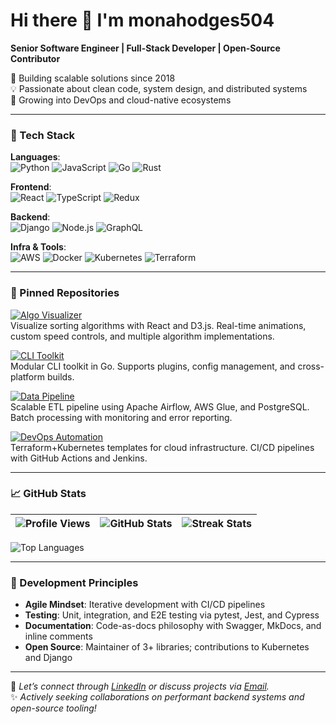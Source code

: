 # Hi there 👋 I'm monahodges504  

**Senior Software Engineer | Full-Stack Developer | Open-Source Contributor**  

🚀 Building scalable solutions since 2018  
💡 Passionate about clean code, system design, and distributed systems  
🌱 Growing into DevOps and cloud-native ecosystems  

---

### 🔧 Tech Stack  
**Languages**:  
![Python](https://img.shields.io/badge/-Python-3776AB?logo=python&logoColor=white)
![JavaScript](https://img.shields.io/badge/-JavaScript-F7DF1E?logo=javascript&logoColor=black)
![Go](https://img.shields.io/badge/-Go-00ADD8?logo=go&logoColor=white)
![Rust](https://img.shields.io/badge/-Rust-000000?logo=rust&logoColor=white)  

**Frontend**:  
![React](https://img.shields.io/badge/-React-61DAFB?logo=react&logoColor=black)
![TypeScript](https://img.shields.io/badge/-TypeScript-3178C6?logo=typescript&logoColor=white)
![Redux](https://img.shields.io/badge/-Redux-764ABC?logo=redux&logoColor=white)  

**Backend**:  
![Django](https://img.shields.io/badge/-Django-092E20?logo=django&logoColor=white)
![Node.js](https://img.shields.io/badge/-Node.js-339933?logo=node.js&logoColor=white)
![GraphQL](https://img.shields.io/badge/-GraphQL-E10098?logo=graphql&logoColor=white)  

**Infra & Tools**:  
![AWS](https://img.shields.io/badge/-AWS-232F3E?logo=amazon-aws&logoColor=white)
![Docker](https://img.shields.io/badge/-Docker-2496ED?logo=docker&logoColor=white)
![Kubernetes](https://img.shields.io/badge/-Kubernetes-326CE5?logo=kubernetes&logoColor=white)
![Terraform](https://img.shields.io/badge/-Terraform-623CE4?logo=terraform&logoColor=white)  

---

### 🎯 Pinned Repositories  

[![Algo Visualizer](https://img.shields.io/badge/-Algorithm%20Visualizer-4BC51D?style=flat-square)](https://github.com/monahodges504/algo-visualizer)  
Visualize sorting algorithms with React and D3.js. Real-time animations, custom speed controls, and multiple algorithm implementations.  

[![CLI Toolkit](https://img.shields.io/badge/-CLI%20Toolkit-178600?style=flat-square)](https://github.com/monahodges504/cli-toolkit)  
Modular CLI toolkit in Go. Supports plugins, config management, and cross-platform builds.  

[![Data Pipeline](https://img.shields.io/badge/-ETL%20Pipeline-006DAD?style=flat-square)](https://github.com/monahodges504/data-pipeline)  
Scalable ETL pipeline using Apache Airflow, AWS Glue, and PostgreSQL. Batch processing with monitoring and error reporting.  

[![DevOps Automation](https://img.shields.io/badge/-DevOps%20Automation-FF9900?style=flat-square)](https://github.com/monahodges504/devops-automation)  
Terraform+Kubernetes templates for cloud infrastructure. CI/CD pipelines with GitHub Actions and Jenkins.  

---

### 📈 GitHub Stats  

| ![Profile Views](https://komarev.com/ghpvc/?username=monahodges504) | ![GitHub Stats](https://github-readme-stats.vercel.app/api?username=monahodges504&show_icons=true&theme=algolia&hide_border=true) | ![Streak Stats](https://streak-stats.demolab.com/?user=monahodges504&theme=algolia&hide_border=true) |  
| --- | --- | --- |  

![Top Languages](https://github-readme-stats.vercel.app/api/top-langs/?username=monahodges504&layout=compact&theme=algolia&hide_border=true&langs_count=8)  

---

### 💬 Development Principles  
- **Agile Mindset**: Iterative development with CI/CD pipelines  
- **Testing**: Unit, integration, and E2E testing via pytest, Jest, and Cypress  
- **Documentation**: Code-as-docs philosophy with Swagger, MkDocs, and inline comments  
- **Open Source**: Maintainer of 3+ libraries; contributions to Kubernetes and Django  

---

🔗 *Let’s connect through [LinkedIn](#) or discuss projects via [Email](#).*  
✨ *Actively seeking collaborations on performant backend systems and open-source tooling!*
